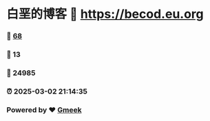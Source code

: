 # 白垩的博客 :link: https://becod.eu.org 
### :page_facing_up: [68](https://becod.eu.org/tag.html) 
### :speech_balloon: 13 
### :hibiscus: 24985 
### :alarm_clock: 2025-03-02 21:14:35 
### Powered by :heart: [Gmeek](https://github.com/Meekdai/Gmeek)
